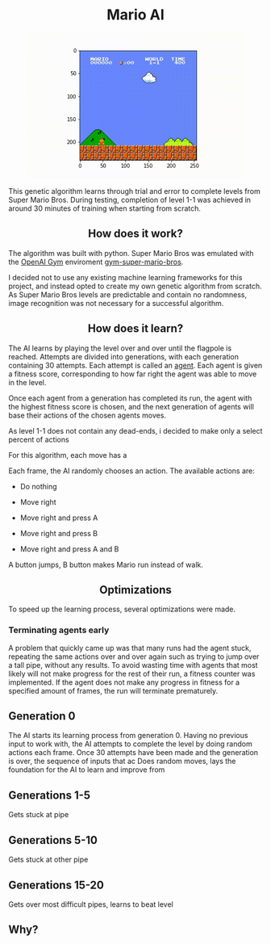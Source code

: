 <h1 align="center">Mario AI</h1>
<p align="center">
    <img src="https://github.com/salahadawi/mario-AI/blob/master/images/mario_flag_get.gif">
</p>
This genetic algorithm learns through trial and error to complete levels from Super Mario Bros. During testing, completion of level 1-1 was achieved in around 30 minutes of training when starting from scratch.

<h2 align="center">How does it work?</h2>

The algorithm was built with python. Super Mario Bros was emulated with the [OpenAI Gym](https://github.com/openai/gym) enviroment [gym-super-mario-bros](https://github.com/Kautenja/gym-super-mario-bros).

I decided not to use any existing machine learning frameworks for this project, and instead opted to create my own genetic algorithm from scratch. As Super Mario Bros levels are predictable and contain no randomness, image recognition was not necessary for a successful algorithm.

<h2 align="center">How does it learn?</h2>

The AI learns by playing the level over and over until the flagpole is reached. Attempts are divided into generations, with each generation containing 30 attempts. Each attempt is called an [agent](https://en.wikipedia.org/wiki/Software_agent). Each agent is given a fitness score, corresponding to how far right the agent was able to move in the level.

Once each agent from a generation has completed its run, the agent with the highest fitness score is chosen, and the next generation of agents will base their actions of the chosen agents moves.

As level 1-1 does not contain any dead-ends, i decided to make only a select percent of actions

For this algorithm, each move has a


Each frame, the AI randomly chooses an action.
The available actions are:

* Do nothing

* Move right

* Move right and press A

* Move right and press B

* Move right and press A and B

A button jumps, B button makes Mario run instead of walk.

<h2 align="center">Optimizations</h2>
To speed up the learning process, several optimizations were made.

### Terminating agents early
A problem that quickly came up was that many runs had the agent stuck, repeating the same actions over and over again such as trying to jump over a tall pipe, without any results. To avoid wasting time with agents that most likely will not make progress for the rest of their run, a fitness counter was implemented. If the agent does not make any progress in fitness for a specified amount of frames, the run will terminate prematurely.

## Generation 0
The AI starts its learning process from generation 0. Having no previous input to work with, the AI attempts to complete the level by doing random actions each frame. Once 30 attempts have been made and the generation is over, the sequence of inputs that ac
Does random moves, lays the foundation for the AI to learn and improve from

## Generations 1-5
Gets stuck at pipe

## Generations 5-10
Gets stuck at other pipe

## Generations 15-20
Gets over most difficult pipes, learns to beat level

## Why?
